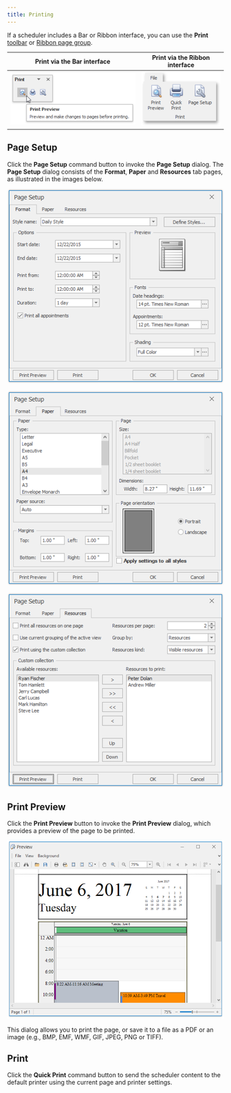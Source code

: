 ```yaml
---
title: Printing
---
```

If a scheduler includes a Bar or Ribbon interface, you can use the **Print** [toolbar](../../../interface-elements-for-desktop/articles/scheduler/scheduler-ui/toolbars.md) or [Ribbon page group](../../../interface-elements-for-desktop/articles/scheduler/scheduler-ui/ribbon-interface.md).

| Print via the Bar interface | Print via the Ribbon interface |
|---|---|
| ![Scheduler_PrintToolbar](../../images/Img16554.png) | ![Scheduler_Ribbon_Print](../../images/Img16545.png) |

## Page Setup
Click the **Page Setup** command button to invoke the **Page Setup** dialog. The **Page Setup** dialog consists of the **Format**, **Paper** and **Resources** tab pages, as illustrated in the images below.

![PageSetupFormatTab](../../images/Img22528.png)

![PageSetupPaperTab](../../images/Img22529.png)

![PageSetupResourcesTab](../../images/Img22530.png)

## Print Preview
Click the **Print Preview** button to invoke the **Print Preview** dialog, which provides a preview of the page to be printed.

![PrintPreview](../../images/Img22532.png)

This dialog allows you to print the page, or save it to a file as a PDF or an image (e.g., BMP, EMF, WMF, GIF, JPEG, PNG or TIFF).

## Print
Click the **Quick Print** command button to send the scheduler content to the default printer using the current page and printer settings.